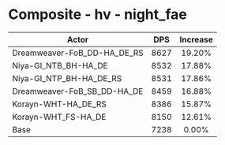 # Composite - hv - night_fae
| Actor | DPS | Increase |
|---|:---:|:---:|
|Dreamweaver-FoB_DD-HA_DE_RS|8627|19.20%|
|Niya-GI_NTB_BH-HA_DE|8532|17.88%|
|Niya-GI_NTP_BH-HA_DE_RS|8531|17.86%|
|Dreamweaver-FoB_SB_DD-HA_DE|8459|16.88%|
|Korayn-WHT-HA_DE_RS|8386|15.87%|
|Korayn-WHT_FS-HA_DE|8150|12.61%|
|Base|7238|0.00%|
